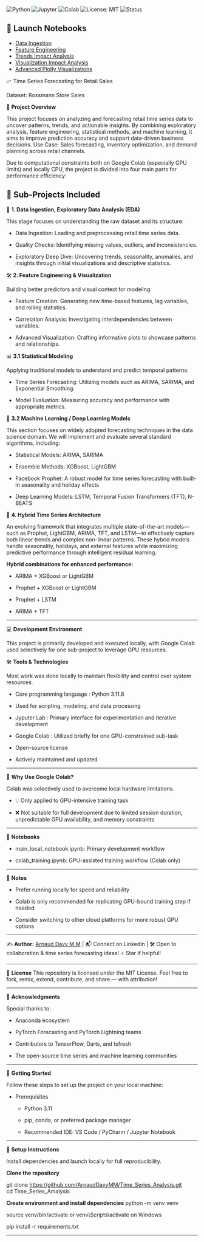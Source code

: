 ![Python](https://img.shields.io/badge/Python-3.11-blue)
![Jupyter](https://img.shields.io/badge/Jupyter-Notebook-orange)
![Colab](https://img.shields.io/badge/Google-Colab-yellow)
![License: MIT](https://img.shields.io/badge/License-MIT-green)
![Status](https://img.shields.io/badge/Status-Active-brightgreen)


## 🚀 **Launch Notebooks**

- [Data Ingestion](https://mybinder.org/v2/gh/ArnaudDavyMM/Time_Series_Analysis/HEAD?filepath=data_ingestion_ead.ipynb)
- [Feature Engineering](https://mybinder.org/v2/gh/ArnaudDavyMM/Time_Series_Analysis/HEAD?filepath=feature_engineering.ipynb)
- [Trends Impact Analysis](https://mybinder.org/v2/gh/ArnaudDavyMM/Time_Series_Analysis/HEAD?filepath=trends_impact_analysis.ipynb)
- [Visualization Impact Analysis](https://mybinder.org/v2/gh/ArnaudDavyMM/Time_Series_Analysis/HEAD?filepath=viz_impact_analysis.ipynb)
- [Advanced Plotly Visualizations](https://mybinder.org/v2/gh/ArnaudDavyMM/Time_Series_Analysis/HEAD?filepath=viz_advanced_plotly.ipynb)


📈 Time Series Forecasting for Retail Sales

Dataset: Rossmann Store Sales


🎯 **Project Overview**

This project focuses on analyzing and forecasting retail time series data to uncover patterns, trends, and actionable insights. By combining exploratory analysis, feature engineering, statistical methods, and machine learning, it aims to improve prediction accuracy and support data-driven business decisions. Use Case: Sales forecasting, inventory optimization, and demand planning across retail channels.

Due to computational constraints both on Google Colab (especially GPU limits) and locally CPU, the project is divided into four main parts for performance efficiency:

📂 **Sub-Projects Included**
---

🧭 **1. Data Ingestion, Exploratory Data Analysis (EDA)**

This stage focuses on understanding the raw dataset and its structure:

  - Data Ingestion: Loading and preprocessing retail time series data.

  - Quality Checks: Identifying missing values, outliers, and inconsistencies.

  - Exploratory Deep Dive: Uncovering trends, seasonality, anomalies, and insights through initial visualizations and descriptive statistics.
  

🛠️ **2. Feature Engineering & Visualization**

Building better predictors and visual context for modeling:

  - Feature Creation: Generating new time-based features, lag variables, and rolling statistics.

  - Correlation Analysis: Investigating interdependencies between variables.

  - Advanced Visualization: Crafting informative plots to showcase patterns and relationships.
  

📊 **3.1 Statistical Modeling**

Applying traditional models to understand and predict temporal patterns:

  - Time Series Forecasting: Utilizing models such as ARIMA, SARIMA, and Exponential Smoothing.

  - Model Evaluation: Measuring accuracy and performance with appropriate metrics.
  
  
🤖 **3.2 Machine Learning / Deep Learning Models**

This section focuses on widely adopted forecasting techniques in the data science domain. We will implement and evaluate several standard algorithms, including:

 - Statistical Models: ARIMA, SARIMA

 - Ensemble Methods: XGBoost, LightGBM

 - Facebook Prophet: A robust model for time series forecasting with built-in seasonality and holiday effects

 - Deep Learning Models: LSTM, Temporal Fusion Transformers (TFT), N-BEATS
 

🚀 **4. Hybrid Time Series Architecture**

An evolving framework that integrates multiple state-of-the-art models—such as Prophet, LightGBM, ARIMA, TFT, and LSTM—to effectively capture both linear trends and complex non-linear patterns. These hybrid models handle seasonality, holidays, and external features while maximizing predictive performance through intelligent residual learning.

**Hybrid combinations for enhanced performance:**

 - ARIMA + XGBoost or LightGBM
 
 - Prophet + XGBoost or LightGBM
     
 - Prophet + LSTM
     
 - ARIMA + TFT
 
---

💻 **Development Environment**

This project is primarily developed and executed locally, with Google Colab used selectively for one sub-project to leverage GPU resources.

🛠️ **Tools & Technologies**

Most work was done locally to maintain flexibility and control over system resources.

  - Core programming language : Python 3.11.8

  - Used for scripting, modeling, and data processing
    
  - Jyputer Lab : Primary interface for experimentation and iterative development

  - Google Colab : Utilized briefly for one GPU-constrained sub-task

  - Open-source license

  - Actively maintained and updated
  
---

🚀 **Why Use Google Colab?**

Colab was selectively used to overcome local hardware limitations.

  - 💡 Only applied to GPU-intensive training task

  - ❌ Not suitable for full development due to limited session duration, unpredictable GPU availability, and memory constraints
  
---

📓 **Notebooks**

   - main_local_notebook.ipynb: Primary development workflow

   - colab_training.ipynb: GPU-assisted training workflow (Colab only)
   
---

💬 **Notes**

   - Prefer running locally for speed and reliability

   - Colab is only recommended for replicating GPU-bound training step if needed

   - Consider switching to other cloud platforms for more robust GPU options
   
---

✍️ **Author:** [Arnaud Davy M.M](https://www.linkedin.com/in/arnauddavy-mm) | 📬 Connect on LinkedIn | 🛠️ Open to collaboration & time series forecasting ideas! ⭐ Star if helpful!

---
📝 **License**
This repository is licensed under the MIT License. Feel free to fork, remix, extend, contribute, and share — with attribution!

---

🙏 **Acknowledgments**

Special thanks to:

 - Anaconda ecosystem
            
 - PyTorch Forecasting and PyTorch Lightning teams
            
 - Contributors to TensorFlow, Darts, and tsfresh
            
 - The open-source time series and machine learning communities
    
---

🚀 **Getting Started**

Follow these steps to set up the project on your local machine:

- Prerequisites

  - Python 3.11

  - pip, conda, or preferred package manager

  - Recommended IDE: VS Code / PyCharm / Jupyter Notebook

---  
  
🧪 **Setup Instructions**

Install dependencies and launch locally for full reproducibility.

**Clone the repository**

git clone https://github.com/ArnaudDavyMM/Time_Series_Analysis.git  
cd Time_Series_Amalysis

**Create environment and install dependencies**
python -m venv venv

source venv/bin/activate
or venv\Scripts\activate on Windows
  
pip install -r requirements.txt

---  
    
    

